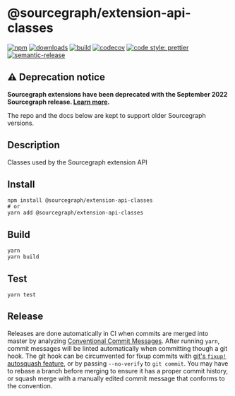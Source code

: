 # @sourcegraph/extension-api-classes

[![npm](https://img.shields.io/npm/v/@sourcegraph/extension-api-classes.svg)](https://www.npmjs.com/package/@sourcegraph/extension-api-classes)
[![downloads](https://img.shields.io/npm/dt/@sourcegraph/extension-api-classes.svg)](https://www.npmjs.com/package/@sourcegraph/extension-api-classes)
[![build](https://travis-ci.org/sourcegraph/extension-api-classes.svg?branch=master)](https://travis-ci.org/sourcegraph/extension-api-classes)
[![codecov](https://codecov.io/gh/sourcegraph/extension-api-classes/branch/master/graph/badge.svg?token=k6ajjWygaW)](https://codecov.io/gh/sourcegraph/extension-api-classes)
[![code style: prettier](https://img.shields.io/badge/code_style-prettier-ff69b4.svg)](https://github.com/prettier/prettier)
[![semantic-release](https://img.shields.io/badge/%20%20%F0%9F%93%A6%F0%9F%9A%80-semantic--release-e10079.svg)](https://github.com/semantic-release/semantic-release)

## ⚠️ Deprecation notice

**Sourcegraph extensions have been deprecated with the September 2022 Sourcegraph
release. [Learn more](https://docs.sourcegraph.com/extensions/deprecation).**

The repo and the docs below are kept to support older Sourcegraph versions.

## Description

Classes used by the Sourcegraph extension API

## Install

```
npm install @sourcegraph/extension-api-classes
# or
yarn add @sourcegraph/extension-api-classes
```

## Build

```
yarn
yarn build
```

## Test

```
yarn test
```

## Release

Releases are done automatically in CI when commits are merged into master by analyzing [Conventional Commit Messages](https://conventionalcommits.org/).
After running `yarn`, commit messages will be linted automatically when committing though a git hook.
The git hook can be circumvented for fixup commits with [git's `fixup!` autosquash feature](https://fle.github.io/git-tip-keep-your-branch-clean-with-fixup-and-autosquash.html), or by passing `--no-verify` to `git commit`.
You may have to rebase a branch before merging to ensure it has a proper commit history, or squash merge with a manually edited commit message that conforms to the convention.
